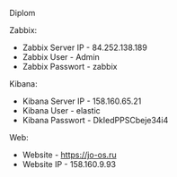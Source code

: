 Diplom
   
Zabbix:
- Zabbix Server IP - 84.252.138.189
- Zabbix User - Admin
- Zabbix Passwort - zabbix

Kibana:
- Kibana Server IP - 158.160.65.21
- Kibana User - elastic
- Kibana Passwort - DkIedPPSCbeje34i4

Web:
- Website - https://jo-os.ru
- Website IP - 158.160.9.93
